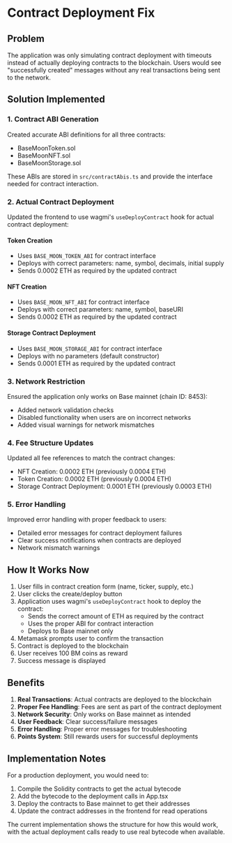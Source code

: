 # Contract Deployment Fix

## Problem
The application was only simulating contract deployment with timeouts instead of actually deploying contracts to the blockchain. Users would see "successfully created" messages without any real transactions being sent to the network.

## Solution Implemented

### 1. Contract ABI Generation
Created accurate ABI definitions for all three contracts:
- BaseMoonToken.sol
- BaseMoonNFT.sol
- BaseMoonStorage.sol

These ABIs are stored in `src/contractAbis.ts` and provide the interface needed for contract interaction.

### 2. Actual Contract Deployment
Updated the frontend to use wagmi's `useDeployContract` hook for actual contract deployment:

#### Token Creation
- Uses `BASE_MOON_TOKEN_ABI` for contract interface
- Deploys with correct parameters: name, symbol, decimals, initial supply
- Sends 0.0002 ETH as required by the updated contract

#### NFT Creation
- Uses `BASE_MOON_NFT_ABI` for contract interface
- Deploys with correct parameters: name, symbol, baseURI
- Sends 0.0002 ETH as required by the updated contract

#### Storage Contract Deployment
- Uses `BASE_MOON_STORAGE_ABI` for contract interface
- Deploys with no parameters (default constructor)
- Sends 0.0001 ETH as required by the updated contract

### 3. Network Restriction
Ensured the application only works on Base mainnet (chain ID: 8453):
- Added network validation checks
- Disabled functionality when users are on incorrect networks
- Added visual warnings for network mismatches

### 4. Fee Structure Updates
Updated all fee references to match the contract changes:
- NFT Creation: 0.0002 ETH (previously 0.0004 ETH)
- Token Creation: 0.0002 ETH (previously 0.0004 ETH)
- Storage Contract Deployment: 0.0001 ETH (previously 0.0003 ETH)

### 5. Error Handling
Improved error handling with proper feedback to users:
- Detailed error messages for contract deployment failures
- Clear success notifications when contracts are deployed
- Network mismatch warnings

## How It Works Now

1. User fills in contract creation form (name, ticker, supply, etc.)
2. User clicks the create/deploy button
3. Application uses wagmi's `useDeployContract` hook to deploy the contract:
   - Sends the correct amount of ETH as required by the contract
   - Uses the proper ABI for contract interaction
   - Deploys to Base mainnet only
4. Metamask prompts user to confirm the transaction
5. Contract is deployed to the blockchain
6. User receives 100 BM coins as reward
7. Success message is displayed

## Benefits

1. **Real Transactions**: Actual contracts are deployed to the blockchain
2. **Proper Fee Handling**: Fees are sent as part of the contract deployment
3. **Network Security**: Only works on Base mainnet as intended
4. **User Feedback**: Clear success/failure messages
5. **Error Handling**: Proper error messages for troubleshooting
6. **Points System**: Still rewards users for successful deployments

## Implementation Notes

For a production deployment, you would need to:

1. Compile the Solidity contracts to get the actual bytecode
2. Add the bytecode to the deployment calls in App.tsx
3. Deploy the contracts to Base mainnet to get their addresses
4. Update the contract addresses in the frontend for read operations

The current implementation shows the structure for how this would work, with the actual deployment calls ready to use real bytecode when available.